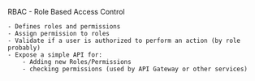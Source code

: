 RBAC - Role Based Access Control

    - Defines roles and permissions
    - Assign permission to roles
    - Validate if a user is authorized to perform an action (by role probably)
    - Expose a simple API for:
        - Adding new Roles/Permissions
        - checking permissions (used by API Gateway or other services)